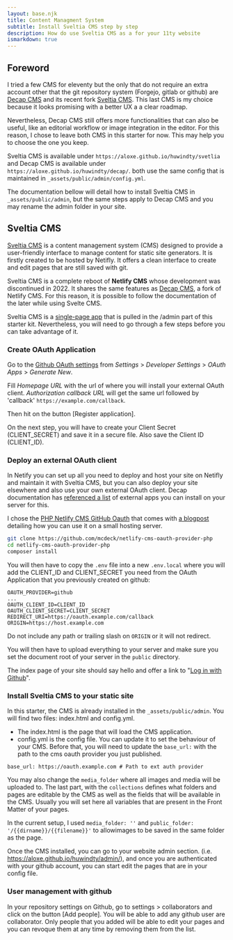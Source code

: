 ```yaml
---
layout: base.njk
title: Content Managment System
subtitle: Install Sveltia CMS step by step
description: How do use Sveltia CMS as a for your 11ty website
ismarkdown: true
---
```

## Foreword

I tried a few CMS for eleventy but the only that do not require an extra account other that the git repository system (Forgejo, gitlab or github) are [Decap CMS](https://decapcms.org/) and its recent fork [Sveltia CMS](https://github.com/sveltia/sveltia-cms). This last CMS is my choice because it looks promising with a better UX a a clear roadmap. 

Nevertheless, Decap CMS still offers more functionalities that can also be useful, like an editorial workflow or image integration in the editor. For this reason, I chose to leave both CMS in this starter for now. This may help you to choose the one you keep.

Sveltia CMS is available under `https://aloxe.github.io/huwindty/svetlia` and Decap CMS is available under `https://aloxe.github.io/huwindty/decap/`. both use the same config that is maintained in `_assets/public/admin/config.yml`.

The documentation bellow will detail how to install Sveltia CMS in `_assets/public/admin`, but the same steps apply to Decap CMS and you may rename the admin folder in your site.

## Sveltia CMS

[Sveltia CMS](https://github.com/sveltia/sveltia-cms) is a content management system (CMS) designed to provide a user-friendly interface to manage content for static site generators. It is firstly created to be hosted by Netifly. It offers a clean interface to create and edit pages that are still saved with git.

Sveltia CMS is a complete reboot of **Netlify CMS** whose development was discontinued in 2022. It shares the same features as [Decap CMS](https://decapcms.org/),  a fork of Netlify CMS. For this reason, it is possible to follow the documentation of the later while using Svelte CMS.

Sveltia CMS is a [single-page app](https://github.com/decaporg/decap-cms?tab=readme-ov-file) that is pulled in the /admin part of this starter kit. Nevertheless, you will need to go through a few steps before you can take advantage of it.

### Create OAuth Application

Go to the [Github OAuth settings](https://github.com/settings/applications/new) from _Settings_ > _Developer Settings_ > _OAuth Apps_ > _Generate New_.

Fill _Homepage URL_ with the url of where you will install your external OAuth client. _Authorization callback URL_ will get the same url followed by 'callback' `https://example.com/callback`.

Then hit on the button \[Register application].

On the next step, you will have to create your Client Secret (CLIENT_SECRET) and save it in a secure file. Also save the Client ID (CLIENT_ID).

### Deploy an external OAuth client

In Netify you can set up all you need to deploy and host your site on Netifly and maintain it with Sveltia CMS, but you can also deploy your site elsewhere and also use  your own external OAuth client. Decap documentation has [referenced a list](https://decapcms.org/docs/external-oauth-clients/) of external apps you can install on your server for this.

I chose the [PHP Netlify CMS GitHub Oauth](https://github.com/mcdeck/netlify-cms-oauth-provider-php) that comes with [a blogpost](https://www.van-porten.de/blog/2021/01/netlify-auth-provider/) detailing how you can use it on a small hosting server.

```bash
git clone https://github.com/mcdeck/netlify-cms-oauth-provider-php
cd netlify-cms-oauth-provider-php
composer install
```

You will then have to copy the `.env` file into a new `.env.local` where you will add the CLIENT_ID and CLIENT_SECRET you need from the OAuth Application that you previously created on github:

```
OAUTH_PROVIDER=github
...
OAUTH_CLIENT_ID=CLIENT_ID
OAUTH_CLIENT_SECRET=CLIENT_SECRET
REDIRECT_URI=https://oauth.example.com/callback
ORIGIN=https://host.example.com
```

Do not include any path or trailing slash on `ORIGIN` or it will not redirect.

You will then have to upload everything to your server and make sure you set the document root of your server in the `public` directory. 

The index page of your site should say hello and offer a link to "[Log in with Github](https://auth.xn--4lj4bfp6d.eu.org/auth)".

### Install Sveltia CMS to your static site

In this starter, the CMS is already installed in the `_assets/public/admin`. You will find two files: index.html and config.yml.

- The index.html is the page that will load the CMS application.
- config.yml is the config file. You can update it to set the behaviour of your CMS. Before that, you will need to update the `base_url:` with the path to the cms oauth provider you just published.

```
base_url: https://oauth.example.com # Path to ext auth provider
```

You may also change the `media_folder` where all images and media will be uploaded to. The last part, with the `collections` defines what folders and pages are editable by the CMS as well as the fields that will be available in the CMS. Usually you will set here all variables that are present in the Front Matter of your pages.

In the current setup, I used `media_folder: ''` and `public_folder: '/{{dirname}}/{{filename}}'` to allowimages to be saved in the same folder as the page.

Once the CMS installed, you can go to your website admin section. (i.e. <https://aloxe.github.io/huwindty/admin/>), and once you are authenticated with your github account, you can start edit the pages that are in your config file.

### User management with github

In your repository settings on Github, go to settings > collaborators and click on the button \[Add people]. You will be able to add any github user are collaborator. Only people that you added will be able to edit your pages and you can revoque them at any time by removing them from the list.
